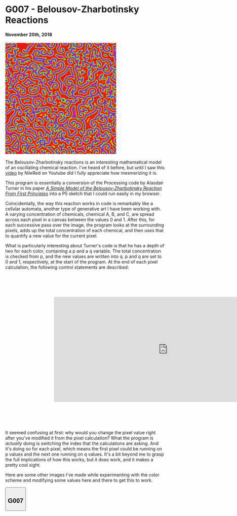 # G007 - Belousov-Zharbotinsky Reactions
#### November 20th, 2018

![Reaction](../images/belousov_zharbotinsky/Belousov-Zharbotinsky_Reaction.png)

The Belousov-Zharbotinsky reactions is an interesting mathematical model of an oscillating chemical reaction. I've heard of it before, but until I saw this [video](https://www.youtube.com/watch?v=LL3kVtc-4vY) by NileRed on Youtube did I fully appreciate how mesmerizing it is.

This program is essentially a conversion of the Processing code by Alasdair Turner in his paper [*A Simple Model of the Belousov-Zharbotinsky Reaction From First Principles*](http://discovery.ucl.ac.uk/17241/1/17241.pdf) into a P5 sketch that I could run easily in my browser.

Coincidentally, the way this reaction works in code is remarkably like a cellular automata, another type of generative art I have been working with. A varying concentration of chemicals, chemical A, B, and C, are spread across each pixel in a canvas between the values 0 and 1. After this, for each successive pass over the image, the program looks at the surrounding pixels, adds up the total concentration of each chemical, and then uses that to quantify a new value for the current pixel.

What is particularly interesting about Turner's code is that he has a depth of two for each color, containing a p and a q variable. The total concentration is checked from p, and the new values are written into q. p and q are set to 0 and 1, respectively, at the start of the program. At the end of each pixel calculation, the following control statements are described:

<iframe
  src="https://carbon.now.sh/embed/?bg=rgba(171%2C%20184%2C%20195%2C%201)&t=oceanic-next&wt=none&l=text%2Fx-csrc&ds=true&dsyoff=20px&dsblur=68px&wc=true&wa=false&pv=56px&ph=56px&ln=true&fm=Hack&fs=14px&lh=133%25&si=false&es=2x&wm=false&code=if%2520(p%2520%253D%253D%25200)%2520%257B%250A%2520%2520p%2520%253D%25201%250A%2520%2520q%2520%253D%25200%250A%257D%2520else%2520%257B%250A%2520%2520p%2520%253D%25200%250A%2520%2520q%2520%253D%25201%250A%257D%250A"
  style="transform:scale(0.7); width:1024px; height:473px; border:0; overflow:hidden;"
  sandbox="allow-scripts allow-same-origin">
</iframe>

It seemed confusing at first: why would you change the pixel value right after you've modified it from the pixel calculation? What the program is *actually* doing is switching the index that the calculations are asking. And it's doing so for each pixel, which means the first pixel could be running on p values and the next one running on q values. It's a bit beyond me to grasp the full implications of how this works, but it does work, and it makes a pretty cool sight.

Here are some other images I've made while experimenting with the color scheme and modifying some values here and there to get this to work.

<!--G007 gallery-->
<div class="flex-container">
    <section>
      <button class="accordion"><h2>G007</h2></button>
      <div id="G007" class="panel"></div>
      <script>
        let G007Container = document.getElementById("G007");
        let G007Pictures = ["png", "amnioticFluid", "blue_and_red"];
        for (let i = 1; i < G007Pictures.length; i++) {
            let src = "./images/belousov_zharbotinsky/" + G007Pictures[i] + "." + G007Pictures[0];
            let img = new Image();
            img.src = src;
            G007Container.appendChild(img);
        }
      </script>
    </section>
</div>

<!--expander for galleries-->
<script src="res/gallery-expander.js"></script>
